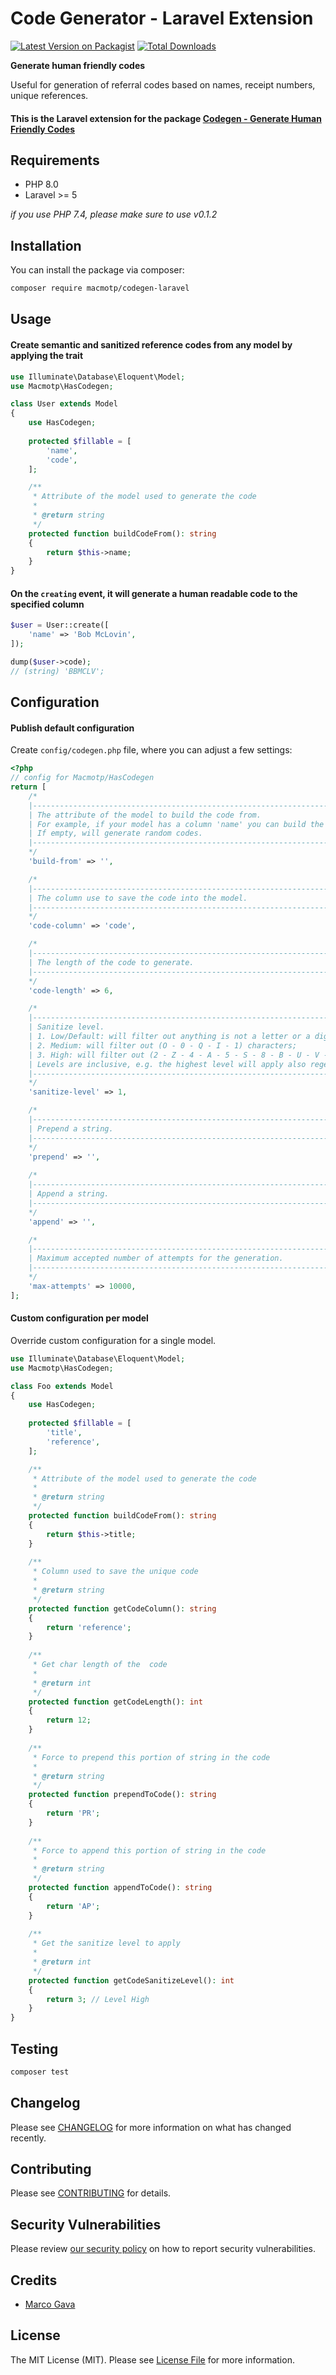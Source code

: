# Code Generator - Laravel Extension

[![Latest Version on Packagist](https://img.shields.io/packagist/v/macmotp/codegen-laravel.svg)](https://packagist.org/packages/macmotp/codegen-laravel)
[![Total Downloads](https://img.shields.io/packagist/dt/macmotp/codegen-laravel.svg)](https://packagist.org/packages/macmotp/codegen-laravel)

**Generate human friendly codes**

Useful for generation of referral codes based on names, receipt numbers, unique references.

#### This is the Laravel extension for the package [Codegen - Generate Human Friendly Codes](https://github.com/macmotp/codegen)

## Requirements
- PHP 8.0
- Laravel >= 5

_if you use PHP 7.4, please make sure to use v0.1.2_

## Installation

You can install the package via composer:

```bash
composer require macmotp/codegen-laravel
```

## Usage

#### Create semantic and sanitized reference codes from any model by applying the trait
``` php
use Illuminate\Database\Eloquent\Model;
use Macmotp\HasCodegen;

class User extends Model
{
    use HasCodegen;
    
    protected $fillable = [
        'name',
        'code',
    ];

    /**
     * Attribute of the model used to generate the code
     *
     * @return string
     */
    protected function buildCodeFrom(): string
    {
        return $this->name;
    }
}
```

#### On the `creating` event, it will generate a human readable code to the specified column
``` php
$user = User::create([
    'name' => 'Bob McLovin',
]);

dump($user->code);
// (string) 'BBMCLV';
```

## Configuration
#### Publish default configuration
Create `config/codegen.php` file, where you can adjust a few settings:

``` php
<?php
// config for Macmotp/HasCodegen
return [
    /*
    |--------------------------------------------------------------------------
    | The attribute of the model to build the code from.
    | For example, if your model has a column 'name' you can build the code from this attribute.
    | If empty, will generate random codes.
    |--------------------------------------------------------------------------
    */
    'build-from' => '',

    /*
    |--------------------------------------------------------------------------
    | The column use to save the code into the model.
    |--------------------------------------------------------------------------
    */
    'code-column' => 'code',

    /*
    |--------------------------------------------------------------------------
    | The length of the code to generate.
    |--------------------------------------------------------------------------
    */
    'code-length' => 6,

    /*
    |--------------------------------------------------------------------------
    | Sanitize level.
    | 1. Low/Default: will filter out anything is not a letter or a digit;
    | 2. Medium: will filter out (O - 0 - Q - I - 1) characters;
    | 3. High: will filter out (2 - Z - 4 - A - 5 - S - 8 - B - U - V - Y) characters;
    | Levels are inclusive, e.g. the highest level will apply also regex of level low and medium.
    |--------------------------------------------------------------------------
    */
    'sanitize-level' => 1,

    /*
    |--------------------------------------------------------------------------
    | Prepend a string.
    |--------------------------------------------------------------------------
    */
    'prepend' => '',
    
    /*
    |--------------------------------------------------------------------------
    | Append a string.
    |--------------------------------------------------------------------------
    */
    'append' => '',

    /*
    |--------------------------------------------------------------------------
    | Maximum accepted number of attempts for the generation.
    |--------------------------------------------------------------------------
    */
    'max-attempts' => 10000,
];

```

#### Custom configuration per model
Override custom configuration for a single model.

```php
use Illuminate\Database\Eloquent\Model;
use Macmotp\HasCodegen;

class Foo extends Model
{
    use HasCodegen;
    
    protected $fillable = [
        'title',
        'reference',
    ];

    /**
     * Attribute of the model used to generate the code
     *
     * @return string
     */
    protected function buildCodeFrom(): string
    {
        return $this->title;
    }
    
    /**
     * Column used to save the unique code
     *
     * @return string
     */
    protected function getCodeColumn(): string
    {
        return 'reference';
    }
    
    /**
     * Get char length of the  code
     *
     * @return int
     */
    protected function getCodeLength(): int
    {
        return 12;
    }
    
    /**
     * Force to prepend this portion of string in the code
     *
     * @return string
     */
    protected function prependToCode(): string
    {
        return 'PR';
    }
    
    /**
     * Force to append this portion of string in the code
     *
     * @return string
     */
    protected function appendToCode(): string
    {
        return 'AP';
    }
    
    /**
     * Get the sanitize level to apply
     *
     * @return int
     */
    protected function getCodeSanitizeLevel(): int
    {
        return 3; // Level High
    }
}
```


## Testing

``` bash
composer test
```

## Changelog

Please see [CHANGELOG](changelog.md) for more information on what has changed recently.

## Contributing

Please see [CONTRIBUTING](.github/contributing.md) for details.

## Security Vulnerabilities

Please review [our security policy](.github/security.md) on how to report security vulnerabilities.

## Credits

- [Marco Gava](https://github.com/macmotp)

## License

The MIT License (MIT). Please see [License File](license.md) for more information.
